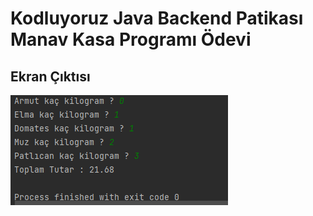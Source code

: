 # Kodluyoruz Java Backend Patikası Manav Kasa Programı Ödevi

## Ekran Çıktısı
![](../../../img/manav.png)